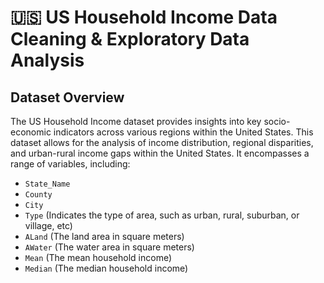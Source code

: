 # :us: **US Household Income Data Cleaning & Exploratory Data Analysis**

## Dataset Overview
The US Household Income dataset provides insights into key socio-economic indicators across various regions within the United States. 
This dataset allows for the analysis of income distribution, regional disparities, and urban-rural income gaps within the United States.
It encompasses a range of variables, including:

- `State_Name`
- `County`
- `City`
- `Type` (Indicates the type of area, such as urban, rural, suburban, or village, etc)
- `ALand` (The land area in square meters)
- `AWater` (The water area in square meters)
- `Mean` (The mean household income)
- `Median` (The median household income)

